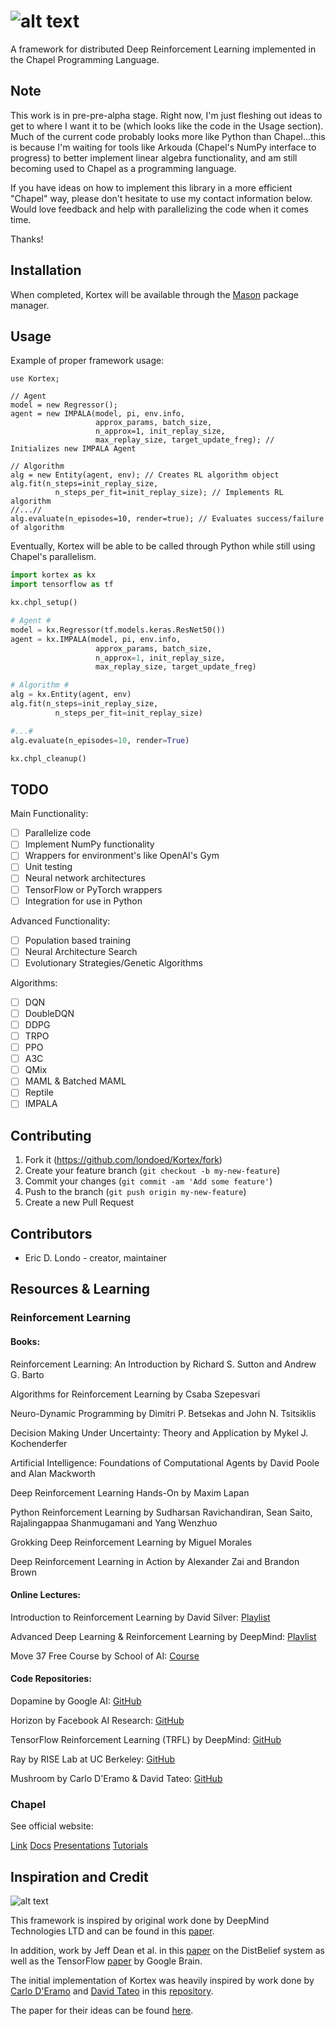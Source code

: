 # ![alt text](https://github.com/londoed/Kortex/blob/master/images/kortex_logo_grain.png)
A framework for distributed Deep Reinforcement Learning implemented in the Chapel Programming Language.

## Note

This work is in pre-pre-alpha stage. Right now, I'm just fleshing out ideas to get to where I want it to be (which looks like the code in the Usage section). Much of the current code probably looks more like Python than Chapel...this is because I'm waiting for tools like Arkouda (Chapel's NumPy interface to progress) to better implement linear algebra functionality, and am still becoming used to Chapel as a programming language.

If you have ideas on how to implement this library in a more efficient "Chapel" way, please don't hesitate
to use my contact information below. Would love feedback and help with parallelizing the code when it comes time.

Thanks!

## Installation

When completed, Kortex will be available through the [Mason](https://chapel-lang.org/docs/tools/mason/mason.html) package manager.

## Usage

Example of proper framework usage:

```chapel
use Kortex;

// Agent
model = new Regressor();
agent = new IMPALA(model, pi, env.info,
                   approx_params, batch_size,
                   n_approx=1, init_replay_size,
                   max_replay_size, target_update_freg); // Initializes new IMPALA Agent

// Algorithm
alg = new Entity(agent, env); // Creates RL algorithm object
alg.fit(n_steps=init_replay_size,
          n_steps_per_fit=init_replay_size); // Implements RL algorithm
//...//
alg.evaluate(n_episodes=10, render=true); // Evaluates success/failure of algorithm
```

Eventually, Kortex will be able to be called through Python while still using Chapel's parallelism.

```python
import kortex as kx
import tensorflow as tf

kx.chpl_setup()

# Agent #
model = kx.Regressor(tf.models.keras.ResNet50())
agent = kx.IMPALA(model, pi, env.info,
                   approx_params, batch_size,
                   n_approx=1, init_replay_size,
                   max_replay_size, target_update_freg)

# Algorithm #
alg = kx.Entity(agent, env)
alg.fit(n_steps=init_replay_size,
          n_steps_per_fit=init_replay_size)

#...#
alg.evaluate(n_episodes=10, render=True)

kx.chpl_cleanup()
```

## TODO

Main Functionality:

- [ ] Parallelize code
- [ ] Implement NumPy functionality
- [ ] Wrappers for environment's like OpenAI's Gym
- [ ] Unit testing
- [ ] Neural network architectures
- [ ] TensorFlow or PyTorch wrappers
- [ ] Integration for use in Python

Advanced Functionality:

- [ ] Population based training
- [ ] Neural Architecture Search
- [ ] Evolutionary Strategies/Genetic Algorithms

Algorithms:

- [ ] DQN
- [ ] DoubleDQN
- [ ] DDPG
- [ ] TRPO
- [ ] PPO
- [ ] A3C
- [ ] QMix
- [ ] MAML & Batched MAML
- [ ] Reptile
- [ ] IMPALA

## Contributing

1. Fork it (<https://github.com/londoed/Kortex/fork>)
2. Create your feature branch (`git checkout -b my-new-feature`)
3. Commit your changes (`git commit -am 'Add some feature'`)
4. Push to the branch (`git push origin my-new-feature`)
5. Create a new Pull Request

## Contributors

- Eric D. Londo - creator, maintainer

## Resources & Learning

### Reinforcement Learning

#### Books:

Reinforcement Learning: An Introduction by Richard S. Sutton and Andrew G. Barto

Algorithms for Reinforcement Learning by Csaba Szepesvari

Neuro-Dynamic Programming by Dimitri P. Betsekas and John N. Tsitsiklis

Decision Making Under Uncertainty: Theory and Application by Mykel J. Kochenderfer

Artificial Intelligence: Foundations of Computational Agents by David Poole and Alan Mackworth

Deep Reinforcement Learning Hands-On by Maxim Lapan

Python Reinforcement Learning by Sudharsan Ravichandiran, Sean Saito, Rajalingappaa Shanmugamani and Yang Wenzhuo

Grokking Deep Reinforcement Learning by Miguel Morales

Deep Reinforcement Learning in Action by Alexander Zai and Brandon Brown

#### Online Lectures:

Introduction to Reinforcement Learning by David Silver: [Playlist](https://www.youtube.com/watch?v=2pWv7GOvuf0&list=PLqYmG7hTraZDM-OYHWgPebj2MfCFzFObQ)

Advanced Deep Learning & Reinforcement Learning by DeepMind: [Playlist](https://www.youtube.com/playlist?list=PLqYmG7hTraZDNJre23vqCGIVpfZ_K2RZs)

Move 37 Free Course by School of AI: [Course](https://www.theschool.ai/courses/move-37-course/)

#### Code Repositories:

Dopamine by Google AI: [GitHub](https://github.com/google/dopamine)

Horizon by Facebook AI Research: [GitHub](https://github.com/facebookresearch/Horizon)

TensorFlow Reinforcement Learning (TRFL) by DeepMind: [GitHub](https://github.com/deepmind/trfl)

Ray by RISE Lab at UC Berkeley: [GitHub](https://github.com/ray-project/ray)

Mushroom by Carlo D'Eramo & David Tateo: [GitHub](https://github.com/AIRLab-POLIMI/mushroom)

### Chapel

See official website:

[Link](https://chapel-lang.org/)
[Docs](https://chapel-lang.org/docs/)
[Presentations](https://chapel-lang.org/presentations.html)
[Tutorials](https://chapel-lang.org/tutorials.html)

## Inspiration and Credit
![alt text](https://github.com/londoed/Kortex/blob/master/images/GORILA.png)

This framework is inspired by original work done by DeepMind Technologies LTD and can be found in this [paper](https://arxiv.org/pdf/1507.04296.pdf).

In addition, work by Jeff Dean et al. in this [paper](https://static.googleusercontent.com/media/research.google.com/en//archive/large_deep_networks_nips2012.pdf) on the DistBelief system as well as the TensorFlow [paper](https://static.googleusercontent.com/media/research.google.com/en//pubs/archive/45166.pdf) by Google Brain.

The initial implementation of Kortex was heavily inspired by work done by [Carlo D'Eramo](https://github.com/carloderamo)
and [David Tateo](https://github.com/boris-il-forte>) in this [repository](https://github.com/AIRLab-POLIMI/mushroom).

The paper for their ideas can be found [here](https://github.com/carloderamo/mushroom_paper/blob/master/mushroom.pdf).
